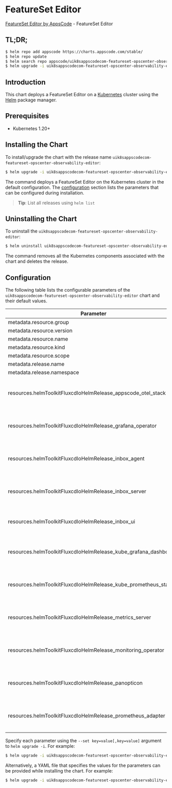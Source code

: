 # FeatureSet Editor

[FeatureSet Editor by AppsCode](https://appscode.com) - FeatureSet Editor

## TL;DR;

```bash
$ helm repo add appscode https://charts.appscode.com/stable/
$ helm repo update
$ helm search repo appscode/uik8sappscodecom-featureset-opscenter-observability-editor --version=v0.24.0
$ helm upgrade -i uik8sappscodecom-featureset-opscenter-observability-editor appscode/uik8sappscodecom-featureset-opscenter-observability-editor -n default --create-namespace --version=v0.24.0
```

## Introduction

This chart deploys a FeatureSet Editor on a [Kubernetes](http://kubernetes.io) cluster using the [Helm](https://helm.sh) package manager.

## Prerequisites

- Kubernetes 1.20+

## Installing the Chart

To install/upgrade the chart with the release name `uik8sappscodecom-featureset-opscenter-observability-editor`:

```bash
$ helm upgrade -i uik8sappscodecom-featureset-opscenter-observability-editor appscode/uik8sappscodecom-featureset-opscenter-observability-editor -n default --create-namespace --version=v0.24.0
```

The command deploys a FeatureSet Editor on the Kubernetes cluster in the default configuration. The [configuration](#configuration) section lists the parameters that can be configured during installation.

> **Tip**: List all releases using `helm list`

## Uninstalling the Chart

To uninstall the `uik8sappscodecom-featureset-opscenter-observability-editor`:

```bash
$ helm uninstall uik8sappscodecom-featureset-opscenter-observability-editor -n default
```

The command removes all the Kubernetes components associated with the chart and deletes the release.

## Configuration

The following table lists the configurable parameters of the `uik8sappscodecom-featureset-opscenter-observability-editor` chart and their default values.

|                            Parameter                             | Description |                                                                                                                                                                                                                                                                                                                                             Default                                                                                                                                                                                                                                                                                                                                             |
|------------------------------------------------------------------|-------------|-------------------------------------------------------------------------------------------------------------------------------------------------------------------------------------------------------------------------------------------------------------------------------------------------------------------------------------------------------------------------------------------------------------------------------------------------------------------------------------------------------------------------------------------------------------------------------------------------------------------------------------------------------------------------------------------------|
| metadata.resource.group                                          |             | <code>ui.k8s.appscode.com</code>                                                                                                                                                                                                                                                                                                                                                                                                                                                                                                                                                                                                                                                                |
| metadata.resource.version                                        |             | <code>v1alpha1</code>                                                                                                                                                                                                                                                                                                                                                                                                                                                                                                                                                                                                                                                                           |
| metadata.resource.name                                           |             | <code>featuresets</code>                                                                                                                                                                                                                                                                                                                                                                                                                                                                                                                                                                                                                                                                        |
| metadata.resource.kind                                           |             | <code>FeatureSet</code>                                                                                                                                                                                                                                                                                                                                                                                                                                                                                                                                                                                                                                                                         |
| metadata.resource.scope                                          |             | <code>Cluster</code>                                                                                                                                                                                                                                                                                                                                                                                                                                                                                                                                                                                                                                                                            |
| metadata.release.name                                            |             | <code>RELEASE-NAME</code>                                                                                                                                                                                                                                                                                                                                                                                                                                                                                                                                                                                                                                                                       |
| metadata.release.namespace                                       |             | <code>default</code>                                                                                                                                                                                                                                                                                                                                                                                                                                                                                                                                                                                                                                                                            |
| resources.helmToolkitFluxcdIoHelmRelease_appscode_otel_stack     |             | <code>{"apiVersion":"helm.toolkit.fluxcd.io/v2","kind":"HelmRelease","metadata":{"labels":{"app.kubernetes.io/component":"appscode-otel-stack"},"name":"appscode-otel-stack","namespace":"kubeops"},"spec":{"chart":{"spec":{"chart":"appscode-otel-stack","sourceRef":{"kind":"HelmRepository","name":"appscode-charts-oci","namespace":"kubeops"},"version":"v2025.2.28"}},"install":{"crds":"CreateReplace","createNamespace":true,"remediation":{"retries":-1}},"interval":"5m","releaseName":"appscode-otel-stack","storageNamespace":"monitoring","targetNamespace":"monitoring","timeout":"30m","upgrade":{"crds":"CreateReplace","remediation":{"retries":-1}}}}</code>                 |
| resources.helmToolkitFluxcdIoHelmRelease_grafana_operator        |             | <code>{"apiVersion":"helm.toolkit.fluxcd.io/v2","kind":"HelmRelease","metadata":{"labels":{"app.kubernetes.io/component":"grafana-operator"},"name":"grafana-operator","namespace":"kubeops"},"spec":{"chart":{"spec":{"chart":"grafana-operator","sourceRef":{"kind":"HelmRepository","name":"appscode-charts-oci","namespace":"kubeops"},"version":"v2025.6.30"}},"install":{"crds":"CreateReplace","createNamespace":true,"remediation":{"retries":-1}},"interval":"5m","releaseName":"grafana-operator","storageNamespace":"monitoring","targetNamespace":"monitoring","timeout":"30m","upgrade":{"crds":"CreateReplace","remediation":{"retries":-1}}}}</code>                             |
| resources.helmToolkitFluxcdIoHelmRelease_inbox_agent             |             | <code>{"apiVersion":"helm.toolkit.fluxcd.io/v2","kind":"HelmRelease","metadata":{"labels":{"app.kubernetes.io/component":"inbox-agent"},"name":"inbox-agent","namespace":"kubeops"},"spec":{"chart":{"spec":{"chart":"inbox-agent","sourceRef":{"kind":"HelmRepository","name":"appscode-charts-oci","namespace":"kubeops"},"version":"v2024.12.30"}},"install":{"crds":"CreateReplace","createNamespace":true,"remediation":{"retries":-1}},"interval":"5m","releaseName":"inbox-agent","storageNamespace":"monitoring","targetNamespace":"monitoring","timeout":"30m","upgrade":{"crds":"CreateReplace","remediation":{"retries":-1}}}}</code>                                                |
| resources.helmToolkitFluxcdIoHelmRelease_inbox_server            |             | <code>{"apiVersion":"helm.toolkit.fluxcd.io/v2","kind":"HelmRelease","metadata":{"labels":{"app.kubernetes.io/component":"inbox-server"},"name":"inbox-server","namespace":"kubeops"},"spec":{"chart":{"spec":{"chart":"inbox-server","sourceRef":{"kind":"HelmRepository","name":"appscode-charts-oci","namespace":"kubeops"},"version":"v2025.2.28"}},"install":{"crds":"CreateReplace","createNamespace":true,"remediation":{"retries":-1}},"interval":"5m","releaseName":"inbox-server","storageNamespace":"monitoring","targetNamespace":"monitoring","timeout":"30m","upgrade":{"crds":"CreateReplace","remediation":{"retries":-1}}}}</code>                                             |
| resources.helmToolkitFluxcdIoHelmRelease_inbox_ui                |             | <code>{"apiVersion":"helm.toolkit.fluxcd.io/v2","kind":"HelmRelease","metadata":{"labels":{"app.kubernetes.io/component":"inbox-ui"},"name":"inbox-ui","namespace":"kubeops"},"spec":{"chart":{"spec":{"chart":"inbox-ui","sourceRef":{"kind":"HelmRepository","name":"appscode-charts-oci","namespace":"kubeops"},"version":"v2025.7.31"}},"install":{"crds":"CreateReplace","createNamespace":true,"remediation":{"retries":-1}},"interval":"5m","releaseName":"inbox-ui","storageNamespace":"monitoring","targetNamespace":"monitoring","timeout":"30m","upgrade":{"crds":"CreateReplace","remediation":{"retries":-1}}}}</code>                                                             |
| resources.helmToolkitFluxcdIoHelmRelease_kube_grafana_dashboards |             | <code>{"apiVersion":"helm.toolkit.fluxcd.io/v2","kind":"HelmRelease","metadata":{"labels":{"app.kubernetes.io/component":"kube-grafana-dashboards"},"name":"kube-grafana-dashboards","namespace":"kubeops"},"spec":{"chart":{"spec":{"chart":"kube-grafana-dashboards","sourceRef":{"kind":"HelmRepository","name":"appscode-charts-oci","namespace":"kubeops"},"version":"v2023.10.1"}},"install":{"crds":"CreateReplace","createNamespace":true,"remediation":{"retries":-1}},"interval":"5m","releaseName":"kube-grafana-dashboards","storageNamespace":"monitoring","targetNamespace":"monitoring","timeout":"30m","upgrade":{"crds":"CreateReplace","remediation":{"retries":-1}}}}</code> |
| resources.helmToolkitFluxcdIoHelmRelease_kube_prometheus_stack   |             | <code>{"apiVersion":"helm.toolkit.fluxcd.io/v2","kind":"HelmRelease","metadata":{"labels":{"app.kubernetes.io/component":"kube-prometheus-stack"},"name":"kube-prometheus-stack","namespace":"kubeops"},"spec":{"chart":{"spec":{"chart":"kube-prometheus-stack","sourceRef":{"kind":"HelmRepository","name":"appscode-charts-oci","namespace":"kubeops"},"version":"69.2.2"}},"install":{"crds":"CreateReplace","createNamespace":true,"remediation":{"retries":-1}},"interval":"5m","releaseName":"kube-prometheus-stack","storageNamespace":"monitoring","targetNamespace":"monitoring","timeout":"30m","upgrade":{"crds":"CreateReplace","remediation":{"retries":-1}}}}</code>             |
| resources.helmToolkitFluxcdIoHelmRelease_metrics_server          |             | <code>{"apiVersion":"helm.toolkit.fluxcd.io/v2","kind":"HelmRelease","metadata":{"labels":{"app.kubernetes.io/component":"metrics-server"},"name":"metrics-server","namespace":"kubeops"},"spec":{"chart":{"spec":{"chart":"metrics-server","sourceRef":{"kind":"HelmRepository","name":"appscode-charts-oci","namespace":"kubeops"},"version":"3.11.0"}},"install":{"crds":"CreateReplace","createNamespace":true,"remediation":{"retries":-1}},"interval":"5m","releaseName":"metrics-server","storageNamespace":"monitoring","targetNamespace":"monitoring","timeout":"30m","upgrade":{"crds":"CreateReplace","remediation":{"retries":-1}}}}</code>                                         |
| resources.helmToolkitFluxcdIoHelmRelease_monitoring_operator     |             | <code>{"apiVersion":"helm.toolkit.fluxcd.io/v2","kind":"HelmRelease","metadata":{"labels":{"app.kubernetes.io/component":"monitoring-operator"},"name":"monitoring-operator","namespace":"kubeops"},"spec":{"chart":{"spec":{"chart":"monitoring-operator","sourceRef":{"kind":"HelmRepository","name":"appscode-charts-oci","namespace":"kubeops"},"version":"v2025.6.30"}},"install":{"crds":"CreateReplace","createNamespace":true,"remediation":{"retries":-1}},"interval":"5m","releaseName":"monitoring-operator","storageNamespace":"monitoring","targetNamespace":"monitoring","timeout":"30m","upgrade":{"crds":"CreateReplace","remediation":{"retries":-1}}}}</code>                 |
| resources.helmToolkitFluxcdIoHelmRelease_panopticon              |             | <code>{"apiVersion":"helm.toolkit.fluxcd.io/v2","kind":"HelmRelease","metadata":{"labels":{"app.kubernetes.io/component":"panopticon"},"name":"panopticon","namespace":"kubeops"},"spec":{"chart":{"spec":{"chart":"panopticon","sourceRef":{"kind":"HelmRepository","name":"appscode-charts-oci","namespace":"kubeops"},"version":"v2025.6.30"}},"install":{"crds":"CreateReplace","createNamespace":true,"remediation":{"retries":-1}},"interval":"5m","releaseName":"panopticon","storageNamespace":"monitoring","targetNamespace":"monitoring","timeout":"30m","upgrade":{"crds":"CreateReplace","remediation":{"retries":-1}}}}</code>                                                     |
| resources.helmToolkitFluxcdIoHelmRelease_prometheus_adapter      |             | <code>{"apiVersion":"helm.toolkit.fluxcd.io/v2","kind":"HelmRelease","metadata":{"labels":{"app.kubernetes.io/component":"prometheus-adapter"},"name":"prometheus-adapter","namespace":"kubeops"},"spec":{"chart":{"spec":{"chart":"prometheus-adapter","sourceRef":{"kind":"HelmRepository","name":"appscode-charts-oci","namespace":"kubeops"},"version":"4.9.0"}},"install":{"crds":"CreateReplace","createNamespace":true,"remediation":{"retries":-1}},"interval":"5m","releaseName":"prometheus-adapter","storageNamespace":"monitoring","targetNamespace":"monitoring","timeout":"30m","upgrade":{"crds":"CreateReplace","remediation":{"retries":-1}}}}</code>                          |


Specify each parameter using the `--set key=value[,key=value]` argument to `helm upgrade -i`. For example:

```bash
$ helm upgrade -i uik8sappscodecom-featureset-opscenter-observability-editor appscode/uik8sappscodecom-featureset-opscenter-observability-editor -n default --create-namespace --version=v0.24.0 --set metadata.resource.group=ui.k8s.appscode.com
```

Alternatively, a YAML file that specifies the values for the parameters can be provided while
installing the chart. For example:

```bash
$ helm upgrade -i uik8sappscodecom-featureset-opscenter-observability-editor appscode/uik8sappscodecom-featureset-opscenter-observability-editor -n default --create-namespace --version=v0.24.0 --values values.yaml
```
